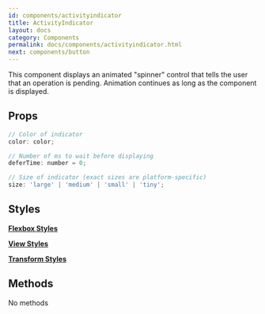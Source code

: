 ```yaml
---
id: components/activityindicator
title: ActivityIndicator
layout: docs
category: Components
permalink: docs/components/activityindicator.html
next: components/button
---
```


This component displays an animated "spinner" control that tells the user that an operation is pending. Animation continues as long as the component is displayed.

## Props
``` javascript
// Color of indicator
color: color;

// Number of ms to wait before displaying
deferTime: number = 0;

// Size of indicator (exact sizes are platform-specific)
size: 'large' | 'medium' | 'small' | 'tiny';
```

## Styles
[**Flexbox Styles**](/reactxp/docs/styles.html#flexbox-style-attributes)

[**View Styles**](/reactxp/docs/styles.html#view-style-attributes)

[**Transform Styles**](/reactxp/docs/styles.html#transform-style-attributes)


## Methods
No methods

